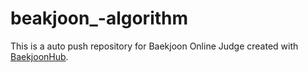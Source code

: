 # beakjoon_-algorithm
This is a auto push repository for Baekjoon Online Judge created with [BaekjoonHub](https://github.com/BaekjoonHub/BaekjoonHub).

